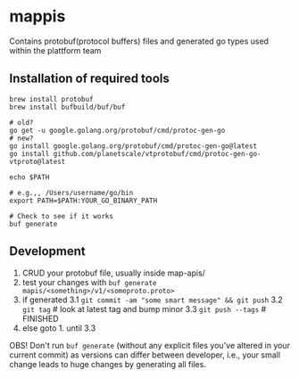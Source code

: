 # mappis

Contains protobuf(protocol buffers) files and generated go types used within the plattform team

## Installation of required tools

```terminal
brew install protobuf
brew install bufbuild/buf/buf

# old?
go get -u google.golang.org/protobuf/cmd/protoc-gen-go
# new?
go install google.golang.org/protobuf/cmd/protoc-gen-go@latest
go install github.com/planetscale/vtprotobuf/cmd/protoc-gen-go-vtproto@latest

echo $PATH

# e.g.,, /Users/username/go/bin
export PATH=$PATH:YOUR_GO_BINARY_PATH 

# Check to see if it works
buf generate
```

## Development

1. CRUD your protobuf file, usually inside map-apis/<something>
2. test your changes with `buf generate mapis/<something>/v1/<someproto.proto>`
3. if generated
    3.1 `git commit -am "some smart message" && git push`
    3.2 `git tag` # look at latest tag and bump minor
    3.3 `git push --tags` # FINISHED
4. else goto 1. until 3.3 

OBS! Don't run `buf generate` (without any explicit files you've altered in your current commit) as versions can differ between developer, i.e., your small change leads to huge changes by generating all files.
